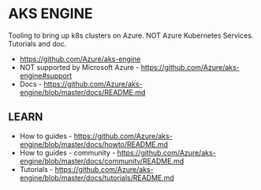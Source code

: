 # AKS ENGINE

Tooling to bring up k8s clusters on Azure.  NOT Azure Kubernetes Services.  Tutorials and doc.

* https://github.com/Azure/aks-engine
* NOT supported by Microsoft Azure - https://github.com/Azure/aks-engine#support 
* Docs - https://github.com/Azure/aks-engine/blob/master/docs/README.md

## LEARN

* How to guides - https://github.com/Azure/aks-engine/blob/master/docs/howto/README.md 
* How to guides - community - https://github.com/Azure/aks-engine/blob/master/docs/community/README.md
* Tutorials - https://github.com/Azure/aks-engine/blob/master/docs/tutorials/README.md 
